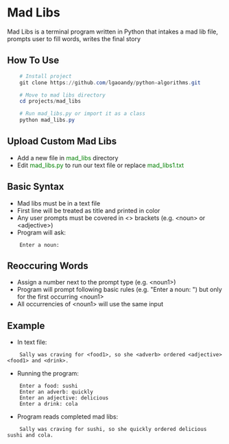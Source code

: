 # Mad Libs

Mad Libs is a terminal program written in Python that intakes a mad lib file, prompts user to fill words, writes the final story

## How To Use

```powershell
    # Install project
    git clone https://github.com/lgaoandy/python-algorithms.git

    # Move to mad libs directory
    cd projects/mad_libs

    # Run mad_libs.py or import it as a class
    python mad_libs.py
```

## Upload Custom Mad Libs

- Add a new file in <span style="color: green">mad_libs</span> directory
- Edit <span style="color: green">mad_libs.py</span> to run our text file or replace <span style="color: green">mad_libs1.txt</span>

## Basic Syntax

- Mad libs must be in a text file
- First line will be treated as title and printed in color
- Any user prompts must be covered in <> brackets (e.g. \<noun\> or \<adjective\>)
- Program will ask:

```
    Enter a noun:
```

## Reoccuring Words

- Assign a number next to the prompt type (e.g. \<noun1\>)
- Program will prompt following basic rules (e.g. "Enter a noun: ") but only for the first occurring \<noun1\>
- All occurrencies of \<noun1\> will use the same input

## Example

- In text file:

```
    Sally was craving for <food1>, so she <adverb> ordered <adjective> <food1> and <drink>.
```

- Running the program:

```
    Enter a food: sushi
    Enter an adverb: quickly
    Enter an adjective: delicious
    Enter a drink: cola
```

- Program reads completed mad libs:

```
    Sally was craving for sushi, so she quickly ordered delicious sushi and cola.
```
